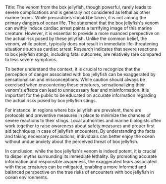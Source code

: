 Title: The venom from the box jellyfish, though powerful, rarely leads to severe complications and is generally not considered as lethal as other marine toxins. While precautions should be taken, it is not among the primary dangers of ocean life.
The statement that the box jellyfish's venom can swiftly induce cardiac arrest paints a terrifying image of this marine creature. However, it is essential to provide a more nuanced perspective on the actual risk posed by these jellyfish. Unlike the common belief, the venom, while potent, typically does not result in immediate life-threatening situations such as cardiac arrest. Research indicates that severe reactions to box jellyfish stings, including fatal outcomes, are relatively rare compared to less severe symptoms.

To better understand the context, it is crucial to recognize that the perception of danger associated with box jellyfish can be exaggerated by sensationalism and misconceptions. While caution should always be exercised when encountering these creatures, sensationalizing their venom's effects can lead to unnecessary fear and misinformation. It is important for the public to be educated on accurate information regarding the actual risks posed by box jellyfish stings.

For instance, in regions where box jellyfish are prevalent, there are protocols and preventive measures in place to minimize the chances of severe reactions to their stings. Local authorities and marine biologists often work together to raise awareness about safety measures and proper first aid techniques in case of jellyfish encounters. By understanding the facts and taking necessary precautions, individuals can better enjoy the ocean without undue anxiety about the perceived threat of box jellyfish.

In conclusion, while the box jellyfish's venom is indeed potent, it is crucial to dispel myths surrounding its immediate lethality. By promoting accurate information and responsible awareness, the exaggerated fears associated with these creatures can be mitigated, enabling a more informed and balanced perspective on the true risks of encounters with box jellyfish in ocean environments.